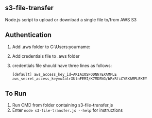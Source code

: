 s3-file-transfer
---------------------------
Node.js script to upload or download a single file to/from AWS S3

Authentication
---------------------------
1.  Add .aws folder to C:\Users\:yourname:
2.  Add credentials file to .aws folder
3.  credentials file should have three lines as follows:

	`[default]
	aws_access_key_id=AKIAIOSFODNN7EXAMPLE
	aws_secret_access_key=wJalrXUtnFEMI/K7MDENG/bPxRfiCYEXAMPLEKEY`

To Run
---------------------------
1.  Run CMD from folder containing s3-file-transfer.js
2.  Enter `node s3-file-transfer.js --help` for instructions